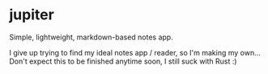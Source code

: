 # jupiter
Simple, lightweight, markdown-based notes app.

I give up trying to find my ideal notes app / reader, so I'm making my own... Don't expect this to be finished anytime soon, I still suck with Rust :)

